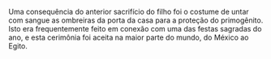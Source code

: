 ﻿Uma consequência do anterior sacrifício do filho foi o costume de untar com sangue as ombreiras da porta da casa para a proteção do primogênito. Isto era frequentemente feito em conexão com uma das festas sagradas do ano, e esta cerimônia foi aceita na maior parte do mundo, do México ao Egito.